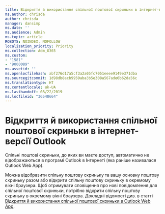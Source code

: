 ```yaml
---
title: Відкриття й використання спільної поштової скриньки в інтернет-версії Outlook (1581)
ms.author: chrisda
author: chrisda
manager: dansimp
ms.date: ''
ms.audience: Admin
ms.topic: article
ROBOTS: NOINDEX, NOFOLLOW
localization_priority: Priority
ms.collection: Adm_O365
ms.custom:
- "1581"
- "9000089"
ms.assetid: ''
ms.openlocfilehash: abf276d17a5cf3a2a05fc7051eeee9149e371dba
ms.sourcegitcommit: 1d98db8acb9959aba3b5e308a567ade6b62da56c
ms.translationtype: HT
ms.contentlocale: uk-UA
ms.lasthandoff: 08/22/2019
ms.locfileid: "36548664"
---
```

# <a name="open-and-use-a-shared-mailbox-in-outlook-on-the-web"></a>Відкриття й використання спільної поштової скриньки в інтернет-версії Outlook

Спільні поштові скриньки, до яких ви маєте доступ, автоматично не відображаються в програмі Outlook в Інтернеті (яка раніше називалася Outlook Web App).

Можна відобразити спільну поштову скриньку та вашу основну поштову скриньку разом або відкрити спільну поштову скриньку в окремому вікні браузера. Щоб отримувати сповіщення про нові повідомлення для спільної поштової скриньки, потрібно відкрити спільну поштову скриньку в окремому вікні браузера. Докладні відомості див. в статті [Відкриття й використання спільної поштової скриньки в Outlook Web App](https://support.office.com/article/BC127866-42BE-4DE7-92AE-1EF2F787FD5C).
